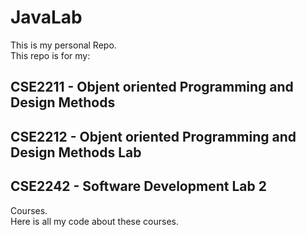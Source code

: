 # JavaLab
This is my personal Repo.<br/>
This repo is for my:

## CSE2211 - Objent oriented Programming and Design Methods<br/>
## CSE2212 - Objent oriented Programming and Design Methods Lab<br/>
## CSE2242 - Software Development Lab 2<br/>
Courses.<br/>
Here is all my code about these courses.
